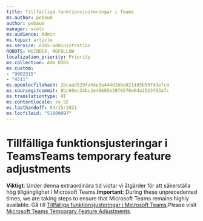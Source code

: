 ```yaml
---
title: Tillfälliga funktionsjusteringar i Teams
ms.author: pebaum
author: pebaum
manager: scotv
ms.audience: Admin
ms.topic: article
ms.service: o365-administration
ROBOTS: NOINDEX, NOFOLLOW
localization_priority: Priority
ms.collection: Adm_O365
ms.custom:
- "9002315"
- "4511"
ms.openlocfilehash: 2bcaad529fa54e3a444d16be021485b59749efc4
ms.sourcegitcommit: 8bc60ec34bc1e40685e3976576e04a2623f63a7c
ms.translationtype: HT
ms.contentlocale: sv-SE
ms.lasthandoff: 04/15/2021
ms.locfileid: "51809097"
---
```

# <a name="teams-temporary-feature-adjustments"></a><span data-ttu-id="1e160-102">Tillfälliga funktionsjusteringar i Teams</span><span class="sxs-lookup"><span data-stu-id="1e160-102">Teams temporary feature adjustments</span></span>

<span data-ttu-id="1e160-103">**Viktigt**: Under denna extraordinära tid vidtar vi åtgärder för att säkerställa hög tillgänglighet i Microsoft Teams.</span><span class="sxs-lookup"><span data-stu-id="1e160-103">**Important**: During these unprecedented times, we are taking steps to ensure that Microsoft Teams remains highly available.</span></span> <span data-ttu-id="1e160-104">Gå till [Tillfälliga funktionsjusteringar i Microsoft Teams](https://admin.microsoft.com/Adminportal/Home?source=applauncher#MessageCenter?id=MC206581).</span><span class="sxs-lookup"><span data-stu-id="1e160-104">Please visit [Microsoft Teams Temporary Feature Adjustments](https://admin.microsoft.com/Adminportal/Home?source=applauncher#MessageCenter?id=MC206581).</span></span>
